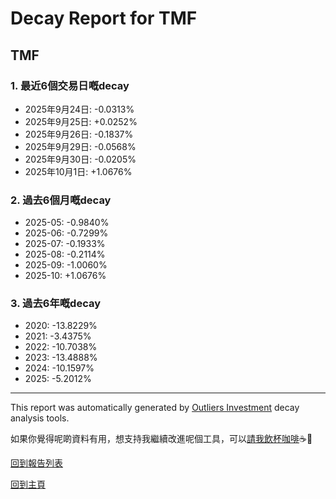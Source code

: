# Decay Report for TMF

## TMF

### 1. 最近6個交易日嘅decay

- 2025年9月24日: -0.0313%
- 2025年9月25日: +0.0252%
- 2025年9月26日: -0.1837%
- 2025年9月29日: -0.0568%
- 2025年9月30日: -0.0205%
- 2025年10月1日: +1.0676%

### 2. 過去6個月嘅decay

- 2025-05: -0.9840%
- 2025-06: -0.7299%
- 2025-07: -0.1933%
- 2025-08: -0.2114%
- 2025-09: -1.0060%
- 2025-10: +1.0676%

### 3. 過去6年嘅decay

- 2020: -13.8229%
- 2021: -3.4375%
- 2022: -10.7038%
- 2023: -13.4888%
- 2024: -10.1597%
- 2025: -5.2012%

------------------------------
This report was automatically generated by [Outliers Investment](https://outliersecon.github.io/Outliers-Investment/) decay analysis tools.

如果你覺得呢啲資料有用，想支持我繼續改進呢個工具，可以[請我飲杯咖啡](https://buymeacoffee.com/outliersecon)☕🙏

[回到報告列表](https://outliersecon.github.io/Outliers-Investment/reports/reports_public)

[回到主頁](https://outliersecon.github.io/Outliers-Investment/)